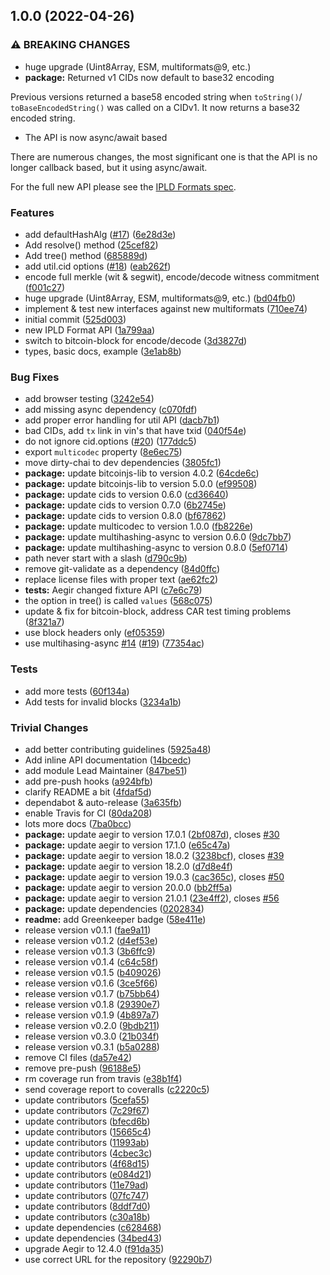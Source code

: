 ## 1.0.0 (2022-04-26)


### ⚠ BREAKING CHANGES

* huge upgrade (Uint8Array, ESM, multiformats@9, etc.)
* **package:** Returned v1 CIDs now default to base32 encoding

Previous versions returned a base58 encoded string when `toString()`/
`toBaseEncodedString()` was called on a CIDv1. It now returns a base32
encoded string.
* The API is now async/await based

There are numerous changes, the most significant one is that the API
is no longer callback based, but it using async/await.

For the full new API please see the [IPLD Formats spec].

[IPLD Formats spec]: https://github.com/ipld/interface-ipld-format

### Features

* add defaultHashAlg ([#17](https://github.com/ipld/js-bitcoin/issues/17)) ([6e28d3e](https://github.com/ipld/js-bitcoin/commit/6e28d3e6f52d2d436cee81fbdfc8f1f58a2e1b12))
* Add resolve() method ([25cef82](https://github.com/ipld/js-bitcoin/commit/25cef8217c1e95949e037f807dc8b2c80037d796))
* Add tree() method ([685889d](https://github.com/ipld/js-bitcoin/commit/685889d195e4362eea6d226ea155255d3d77f39c))
* add util.cid options ([#18](https://github.com/ipld/js-bitcoin/issues/18)) ([eab262f](https://github.com/ipld/js-bitcoin/commit/eab262fc101cab90f90c32af959ff2d0fde3687f))
* encode full merkle (wit & segwit), encode/decode witness commitment ([f001c27](https://github.com/ipld/js-bitcoin/commit/f001c276c0a55c9304b993eb778c41beb6cfbcb0))
* huge upgrade (Uint8Array, ESM, multiformats@9, etc.) ([bd04fb0](https://github.com/ipld/js-bitcoin/commit/bd04fb0717d74a1c11ccb8afc4b5b8e0ebf549f7))
* implement & test new interfaces against new multiformats ([710ee74](https://github.com/ipld/js-bitcoin/commit/710ee7434f0fa06f56976263b916f871ef2481de))
* initial commit ([525d003](https://github.com/ipld/js-bitcoin/commit/525d0036bbae01838a8e58b670ee35e1e74da4fb))
* new IPLD Format API ([1a799aa](https://github.com/ipld/js-bitcoin/commit/1a799aa322320f55e1f5086af400e278ee579d71))
* switch to bitcoin-block for encode/decode ([3d3827d](https://github.com/ipld/js-bitcoin/commit/3d3827dbfa0dc5b64a92d53e779b78275c611436))
* types, basic docs, example ([3e1ab8b](https://github.com/ipld/js-bitcoin/commit/3e1ab8b33605006f5da5b2db7d9e5734e4c80b8b))


### Bug Fixes

* add browser testing ([3242e54](https://github.com/ipld/js-bitcoin/commit/3242e54c0b90c49e9d93a597819b4f7e655ed086))
* add missing async dependency ([c070fdf](https://github.com/ipld/js-bitcoin/commit/c070fdf9729afecf66e6f864a598804020e8fca5))
* add proper error handling for util API ([dacb7b1](https://github.com/ipld/js-bitcoin/commit/dacb7b1eef24f7a90e25dbc715dfc082261bcb8c))
* bad CIDs, add `tx` link in vin's that have txid ([040f54e](https://github.com/ipld/js-bitcoin/commit/040f54eb2a6e2d76532e77648fab8071fbc486f0))
* do not ignore cid.options ([#20](https://github.com/ipld/js-bitcoin/issues/20)) ([177ddc5](https://github.com/ipld/js-bitcoin/commit/177ddc5a41504d2902db242381b1223f08449809))
* export `multicodec` property ([8e6ec75](https://github.com/ipld/js-bitcoin/commit/8e6ec75e7ae85eaaddb9858cc7338291ac33520e))
* move dirty-chai to dev dependencies ([3805fc1](https://github.com/ipld/js-bitcoin/commit/3805fc15a3786432133fc5d79d4362c583c705f6))
* **package:** update bitcoinjs-lib to version 4.0.2 ([64cde6c](https://github.com/ipld/js-bitcoin/commit/64cde6cf1e4125eb5bc4e3bdd89a47c5bfc6ee5d))
* **package:** update bitcoinjs-lib to version 5.0.0 ([ef99508](https://github.com/ipld/js-bitcoin/commit/ef99508c7188e5a9c14df1ad3dfda35470568e08))
* **package:** update cids to version 0.6.0 ([cd36640](https://github.com/ipld/js-bitcoin/commit/cd36640b6d263d11f6e3e8ef5cd5ab72c0aef2cc))
* **package:** update cids to version 0.7.0 ([6b2745e](https://github.com/ipld/js-bitcoin/commit/6b2745e01f9350060539f0e7f2c80279a04bef2e))
* **package:** update cids to version 0.8.0 ([bf67862](https://github.com/ipld/js-bitcoin/commit/bf6786242335352663ab47b7efb783ce0d57c108))
* **package:** update multicodec to version 1.0.0 ([fb8226e](https://github.com/ipld/js-bitcoin/commit/fb8226ee00cd3f3bee18b113f2379611bf696f26))
* **package:** update multihashing-async to version 0.6.0 ([9dc7bb7](https://github.com/ipld/js-bitcoin/commit/9dc7bb700c5ef8baad702709478a5ba6001c43e4))
* **package:** update multihashing-async to version 0.8.0 ([5ef0714](https://github.com/ipld/js-bitcoin/commit/5ef07140813d781893db269c0cbfa69a721caaf3))
* path never start with a slash ([d790c9b](https://github.com/ipld/js-bitcoin/commit/d790c9b5b1de329e1eb9d0097c54240abbb3be97))
* remove git-validate as a dependency ([84d0ffc](https://github.com/ipld/js-bitcoin/commit/84d0ffce1a78566951375b3900c54aae8b7e9bcd))
* replace license files with proper text ([ae62fc2](https://github.com/ipld/js-bitcoin/commit/ae62fc20babf647c48926f2e8e3b583229fca688))
* **tests:** Aegir changed fixture API ([c7e6c79](https://github.com/ipld/js-bitcoin/commit/c7e6c79027d653dd3cd15f1102e1bd3f25efde36))
* the option in tree() is called `values` ([568c075](https://github.com/ipld/js-bitcoin/commit/568c075cbced1e398e84f4e4fe27dfa04a83e603))
* update & fix for bitcoin-block, address CAR test timing problems ([8f321a7](https://github.com/ipld/js-bitcoin/commit/8f321a7c6b30e97c542d5a35bc86772bf30a5c7f))
* use block headers only ([ef05359](https://github.com/ipld/js-bitcoin/commit/ef0535960f0bc641aeff900ff77e2338b751880a))
* use multihasing-async [#14](https://github.com/ipld/js-bitcoin/issues/14) ([#19](https://github.com/ipld/js-bitcoin/issues/19)) ([77354ac](https://github.com/ipld/js-bitcoin/commit/77354ac7a3464d98db89bf0bc575b85265a36c32))


### Tests

* add more tests ([60f134a](https://github.com/ipld/js-bitcoin/commit/60f134af27e4c371519611c943855c1d89b9e6f2))
* Add tests for invalid blocks ([3234a1b](https://github.com/ipld/js-bitcoin/commit/3234a1b98c661a6a078f28e59da77b283a1e40c7))


### Trivial Changes

* add better contributing guidelines ([5925a48](https://github.com/ipld/js-bitcoin/commit/5925a48f1fb3e13eeeb1641598fc161c9fffe25a))
* Add inline API documentation ([14bcedc](https://github.com/ipld/js-bitcoin/commit/14bcedca0b6340f44aa8514c8b5395d2a8ca21f7))
* add module Lead Maintainer ([847be51](https://github.com/ipld/js-bitcoin/commit/847be51f26d9c8f773ed94b4c4ae39159e0f456a))
* add pre-push hooks ([a924bfb](https://github.com/ipld/js-bitcoin/commit/a924bfb10ca36807ace5a8d2ae707f08073cea73))
* clarify README a bit ([4fdaf5d](https://github.com/ipld/js-bitcoin/commit/4fdaf5dbbda2f45b388fd4dc315990b7efa83f76))
* dependabot & auto-release ([3a635fb](https://github.com/ipld/js-bitcoin/commit/3a635fb59087cb26edd2dd8dfecd0bf1bec9a7f6))
* enable Travis for CI ([80da208](https://github.com/ipld/js-bitcoin/commit/80da2086114f89ddc5f6049631efa45c7dd97c1a))
* lots more docs ([7ba0bcc](https://github.com/ipld/js-bitcoin/commit/7ba0bcccae9e3ccac2938c16bac3c01eb34fb7fb))
* **package:** update aegir to version 17.0.1 ([2bf087d](https://github.com/ipld/js-bitcoin/commit/2bf087dae70572b65c99c36dfb920937b199ceda)), closes [#30](https://github.com/ipld/js-bitcoin/issues/30)
* **package:** update aegir to version 17.1.0 ([e65c47a](https://github.com/ipld/js-bitcoin/commit/e65c47a45a9ea35d624ddf74794d3175f67f936a))
* **package:** update aegir to version 18.0.2 ([3238bcf](https://github.com/ipld/js-bitcoin/commit/3238bcf7b2f9ed1e22df1132011dcd419f5b8002)), closes [#39](https://github.com/ipld/js-bitcoin/issues/39)
* **package:** update aegir to version 18.2.0 ([d7d8e4f](https://github.com/ipld/js-bitcoin/commit/d7d8e4f10f758c4b5ccdf7958775d6742947f8bf))
* **package:** update aegir to version 19.0.3 ([cac365c](https://github.com/ipld/js-bitcoin/commit/cac365c4c4d3ee473db5e2a82ecea54cb5ec6ff7)), closes [#50](https://github.com/ipld/js-bitcoin/issues/50)
* **package:** update aegir to version 20.0.0 ([bb2ff5a](https://github.com/ipld/js-bitcoin/commit/bb2ff5a54bfb3f3158aa893933435b6178d81aa4))
* **package:** update aegir to version 21.0.1 ([23e4ff2](https://github.com/ipld/js-bitcoin/commit/23e4ff2f507fa896709bba18015cf92fc35146ad)), closes [#56](https://github.com/ipld/js-bitcoin/issues/56)
* **package:** update dependencies ([0202834](https://github.com/ipld/js-bitcoin/commit/02028346a947b125b59329884b94cf85f1f788de))
* **readme:** add Greenkeeper badge ([58e411e](https://github.com/ipld/js-bitcoin/commit/58e411e87e9925215ca4b269a2e2493e09617d45))
* release version v0.1.1 ([fae9a11](https://github.com/ipld/js-bitcoin/commit/fae9a111c908cf393ef766de0230bf5c2a8f756e))
* release version v0.1.2 ([d4ef53e](https://github.com/ipld/js-bitcoin/commit/d4ef53e9c7506428af7cfa6dee9ec582135d12ba))
* release version v0.1.3 ([3b6ffc9](https://github.com/ipld/js-bitcoin/commit/3b6ffc9d119dffca59f5f2d96753d3747ddc8621))
* release version v0.1.4 ([c64c58f](https://github.com/ipld/js-bitcoin/commit/c64c58f3aab52a298c0403086841ca23768886d5))
* release version v0.1.5 ([b409026](https://github.com/ipld/js-bitcoin/commit/b409026ef9ea3cbeaef7beb69bb8947066360df7))
* release version v0.1.6 ([3ce5f66](https://github.com/ipld/js-bitcoin/commit/3ce5f6626f95c58b1a5b75cbd3a9de4460f2e6bc))
* release version v0.1.7 ([b75bb64](https://github.com/ipld/js-bitcoin/commit/b75bb649a930d2149bb722b46a6eb6bf0fbdd4f8))
* release version v0.1.8 ([29390e7](https://github.com/ipld/js-bitcoin/commit/29390e778c49df4bc8bbd73164473ab2c928c2ff))
* release version v0.1.9 ([4b897a7](https://github.com/ipld/js-bitcoin/commit/4b897a77f5b5842c2e488367a649ad075f8f5847))
* release version v0.2.0 ([9bdb211](https://github.com/ipld/js-bitcoin/commit/9bdb211f0becf83e544f913049fef4a7276189d7))
* release version v0.3.0 ([21b034f](https://github.com/ipld/js-bitcoin/commit/21b034f326f6afdff3e46952f673cdd696e434a7))
* release version v0.3.1 ([b5a0288](https://github.com/ipld/js-bitcoin/commit/b5a02884849296b7847025d7c08212f1772ce802))
* remove CI files ([da57e42](https://github.com/ipld/js-bitcoin/commit/da57e420dc9dad6712e3e673a244936b72c61142))
* remove pre-push ([96188e5](https://github.com/ipld/js-bitcoin/commit/96188e5139adf3063652ef3053dd36a242f35f3d))
* rm coverage run from travis ([e38b1f4](https://github.com/ipld/js-bitcoin/commit/e38b1f43fe774e448eb871508fdaccb5a28bf676))
* send coverage report to coveralls ([c2220c5](https://github.com/ipld/js-bitcoin/commit/c2220c5faa48369d1ca508265bd4eb34f5719dcc))
* update contributors ([5cefa55](https://github.com/ipld/js-bitcoin/commit/5cefa5521dbb5f5e3f7ea7a92ef885bcfeed59ea))
* update contributors ([7c29f67](https://github.com/ipld/js-bitcoin/commit/7c29f672a90f930823ee9e36e6161a667ab5847e))
* update contributors ([bfecd6b](https://github.com/ipld/js-bitcoin/commit/bfecd6b29a34df43e5a31e472ef9c1e5ebbcdc1a))
* update contributors ([15665c4](https://github.com/ipld/js-bitcoin/commit/15665c4d0d2f7dac3d5b1ee2c631e3fcacf6f146))
* update contributors ([11993ab](https://github.com/ipld/js-bitcoin/commit/11993ab0674fe17e142400bea52c283aacb5c3df))
* update contributors ([4cbec3c](https://github.com/ipld/js-bitcoin/commit/4cbec3c7ac3826a6124f242cc4bf2557fc140de2))
* update contributors ([4f68d15](https://github.com/ipld/js-bitcoin/commit/4f68d15955d135a06dcdad7dc7c571a3cd6bd937))
* update contributors ([e084d21](https://github.com/ipld/js-bitcoin/commit/e084d213439d002da2d34545d641423c722f9bcc))
* update contributors ([11e79ad](https://github.com/ipld/js-bitcoin/commit/11e79ad42539947f57aa644d413b5974c2d5c55d))
* update contributors ([07fc747](https://github.com/ipld/js-bitcoin/commit/07fc747e404a16976bf8549cbd88c93c65da2be9))
* update contributors ([8ddf7d0](https://github.com/ipld/js-bitcoin/commit/8ddf7d04250c49422e00da4cbe4d59730563736e))
* update contributors ([c30a18b](https://github.com/ipld/js-bitcoin/commit/c30a18ba34aa0f3f38a2599a4fa26d0373a8f673))
* update dependencies ([c628468](https://github.com/ipld/js-bitcoin/commit/c6284684a33941a29e0524ae080519318182b309))
* update dependencies ([34bed43](https://github.com/ipld/js-bitcoin/commit/34bed43a3521bb33ad1d8c5ebd0ad94931e1b8bf))
* upgrade Aegir to 12.4.0 ([f91da35](https://github.com/ipld/js-bitcoin/commit/f91da35acc0c57fd0223ea773332c40b30a17c93))
* use correct URL for the repository ([92290b7](https://github.com/ipld/js-bitcoin/commit/92290b79c8d1d08b685ac9deda068ed993c319bc))
